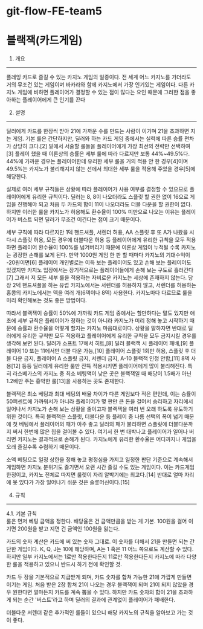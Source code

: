 # git-flow-FE-team5

# 블랙잭(카드게임)

1. 개요

---

플레잉 카드로 즐길 수 있는 카지노 게임의 일종이다.
전 세계 어느 카지노를 가더라도 거의 무조건 있는 게임이며 바카라와 함께 카지노에서 가장 인기있는 게임이다.
다른 카지노 게임에 비하면 플레이어가 결정할 수 있는 점이 많다는 요인 때문에 그러한 점을 좋아하는 플레이어에게 큰 인기를 끈다

2. 설명

---

딜러에게 카드를 한장씩 받아 21에 가까운 수를 만드는 사람이 이기며 21을 초과하면 지는 게임. 기본 룰은 간단하지만, 딜러와 하는 카드 게임 중에서는 실력에 따른 승률 편차가 상당히 크다.[2] 밑에서 서술할 룰들을 플레이어에게 가장 최선의 전략만 선택하여[3] 플레이 했을 때 이론상의 승률은 세부 룰에 따라 다르지만 보통 44%~49.5%다. 44%에 가까운 경우는 플레이어한테 유리한 세부 룰을 거의 적용 안 한 경우[4]이며 49.5%는 카지노가 불리해지지 않는 선에서 최대한 세부 룰을 적용해 주었을 경우[5]에 해당한다.

실제로 여러 세부 규칙들은 상황에 따라 플레이어가 사용 여부를 결정할 수 있으므로 플레이어에게 유리한 규칙이다. 딜러는 8, 8이 나오더라도 스플릿 할 권한 없이 16으로 게임을 진행해야 되고 처음 두 카드의 합이 11이 나오더라도 더블 다운을 할 권한이 없다. 하지만 이러한 룰을 카지노가 허용해도 환수율이 100% 미만으로 나오는 이유는 플레이어가 버스트 되면 딜러가 무조건 이긴다는 점이 크기 때문이다.

세부 규칙에 따라 다르지만 1덱 핸드셔플, 서렌더 허용, AA 스플릿 후 또 A가 나왔을 시 다시 스플릿 허용, 모든 경우에 더블다운 허용 등 플레이어에게 유리한 규칙을 모두 적용하면 플레이어 환수율이 100%를 넘겨버리기 때문에 이론상 게임이 누적될 수록 카지노는 굉장한 손해를 보게 된다. 만약 1000원 게임 한 판 할 때마다 카지노의 기대수익이 -20원이면[6] 플레이어 개인별로는 이득 보는 플레이어도 있고 손해 보는 플레이어도 있겠지만 카지노 입장에서는 장기적으로는 플레이어들에게 손해 보는 구도로 흘러간다[7] 그래서 저 모든 세부 룰을 적용하는 자비로운 카지노는 세상에 존재하지 않는다. 당장 2덱 핸드셔플을 하는 유럽 카지노에서는 서렌더를 허용하지 않고, 서렌더를 허용하는 홍콩의 카지노에서는 덱을 여러 개(6덱이나 8덱) 사용한다. 카지노마다 다르므로 룰을 미리 확인해보는 것도 좋은 방법이다.

따라서 블랙잭이 승률이 50%에 가까워 카드 게임 중에서는 할만하다는 말도 있지만 애초에 세부 규칙은 플레이어가 정하는 것이 아니라 카지노가 미리 정해 놓고 시작하기 때문에 승률과 환수율을 어떻게 할지는 카지노 마음대로이다. 상황을 말하자면 반대로 딜러에게 유리한 규칙만 모두 적용하고 플레이어에게 유리한 규칙을 모두 금지시킬 경우를 생각해 보면 된다. 딜러가 소프트 17에서 히트,[8] 딜러 블랙잭 시 플레이어 패배,[9] 플레이어 10 또는 11에서만 더블 다운 가능,[10] 플레이어 스플릿 1회만 허용, 스플릿 후 더블 다운 금지, 플레이어 A 스플릿 금지, 서렌더 금지, A-10 블랙잭 인정 안함,[11] 8덱 사용[12] 등등 딜러에게 유리한 룰만 잔뜩 적용시키면 플레이어에게 많이 불리해진다. 특히 라스베가스의 카지노 중 최소 베팅액이 낮은 곳은 블랙잭일 때 배당이 1.5배가 아닌 1.2배만 주는 흉악한 룰[13]을 사용하는 곳도 존재한다.

블랙잭은 최소 베팅과 최대 베팅의 배율 차이가 다른 게임보다 적은 편인데, 이는 승률이 50퍼센트에 가까워서가 아니라 플레이어가 몇 판만 큰 돈을 걸어서 승리하고 자리에서 일어나서 카지노가 손해 보는 상황을 줄이고자 블랙잭을 여러 번 오래 하도록 유도하기 위한 것이다. 특히 블랙잭은 스플릿, 더블다운 등 플레이 중 나름 선택의 폭이 넓기 때문에 첫 베팅에서 플레이어의 패가 아주 좋고 딜러의 패가 불리하면 스플릿에 더블다운까지 써서 한번에 많은 칩을 걸어볼 수 있다. 여기서 한 번 대박나고 플레이어가 일어나 버리면 카지노는 결과적으로 손해가 된다. 카지노에게 유리한 환수율은 어디까지나 게임을 오래 즐길수록 수렴하기 때문이다.

소액 베팅으로 일정 상한을 정해 놓고 평정심을 가지고 일정한 판단 기준으로 계속해서 게임하면 카지노 분위기도 즐기면서 오랜 시간 즐길 수도 있는 게임이다. 이는 카드게임 한정이고, 카지노 전체로 따지면 룰렛이 자리 알박기에는 최고다.[14] 반대로 얼마 자리에 못 있다가 가장 일어나기 쉬운 것은 슬롯머신이다.[15]

4. 규칙

---

4.1. 기본 규칙<br>
룰은 먼저 베팅 금액을 정한다. 배당율은 건 금액만큼을 받는 게 기본. 100원을 걸어 이기면 200원을 받고 지면 건 금액인 100원을 잃는다.

카드의 숫자 계산은 카드에 써 있는 숫자 그대로. 이 숫자를 더해서 21을 만들면 되는 간단한 게임이다. K, Q, J는 10에 해당하며, A는 1 혹은 11 어느 쪽으로도 계산할 수 있다. 하지만 일부 카지노에서는 1로만 적용한다든지 11로만 적용한다든지 카지노에 따라 다양한 룰을 적용하고 있으니 반드시 하기 전에 확인할 것.

카드 두 장을 기본적으로 지급받게 되며, 카드 숫자를 합쳐 가능한 21에 가깝게 만들면 이기는 게임. 처음 받은 2장 합쳐 21이 나오는 경우 블랙잭이 되며 21이 되지 않았을 경우 원한다면 얼마든지 카드를 계속 뽑을 수 있다. 하지만 카드 숫자의 합이 21을 초과하게 되는 순간 '버스트'라고 하며 딜러의 결과에 관계없이 플레이어가 패배한다.

더블다운 서렌더 같은 추가적인 룰들이 있으니 해당 카지노의 규칙을 알아보고 가는 것이 좋다.
